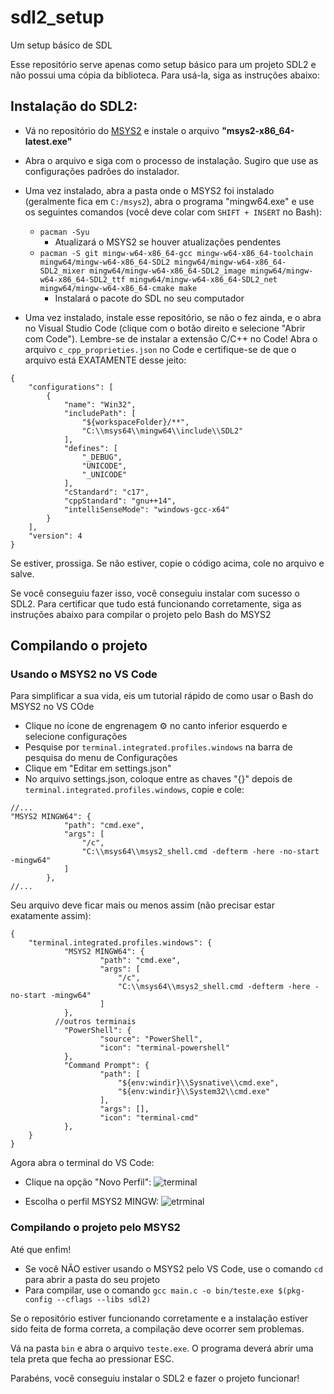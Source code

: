 # sdl2_setup
Um setup básico de SDL

Esse repositório serve apenas como setup básico para um projeto SDL2 e não possui uma cópia da biblioteca. Para usá-la, siga as instruções abaixo:

## Instalação do SDL2:

- Vá no repositório do [MSYS2](https://github.com/msys2/msys2-installer/releases/tag/nightly-x86_64) e instale o arquivo **"msys2-x86_64-latest.exe"**

- Abra o arquivo e siga com o processo de instalação. Sugiro que use as configurações padrões do instalador.

- Uma vez instalado, abra a pasta onde o MSYS2 foi instalado (geralmente fica em ```C:/msys2```), abra o programa "mingw64.exe" e use os seguintes comandos (você deve colar com ```SHIFT + INSERT``` no Bash):
  - ```pacman -Syu```
    - Atualizará o MSYS2 se houver atualizações pendentes
  - ```pacman -S git mingw-w64-x86_64-gcc mingw-w64-x86_64-toolchain mingw64/mingw-w64-x86_64-SDL2 mingw64/mingw-w64-x86_64-SDL2_mixer mingw64/mingw-w64-x86_64-SDL2_image mingw64/mingw-w64-x86_64-SDL2_ttf mingw64/mingw-w64-x86_64-SDL2_net mingw64/mingw-w64-x86_64-cmake make```
    - Instalará o pacote do SDL no seu computador

- Uma vez instalado, instale esse repositório, se não o fez ainda, e o abra no Visual Studio Code (clique com o botão direito e selecione "Abrir com Code"). Lembre-se de instalar a extensão C/C++ no Code! Abra o arquivo ```c_cpp_proprieties.json``` no Code e certifique-se de que o arquivo está EXATAMENTE desse jeito:
```
{
    "configurations": [
        {
            "name": "Win32",
            "includePath": [
                "${workspaceFolder}/**",
                "C:\\msys64\\mingw64\\include\\SDL2"
            ],
            "defines": [
                "_DEBUG",
                "UNICODE",
                "_UNICODE"
            ],
            "cStandard": "c17",
            "cppStandard": "gnu++14",
            "intelliSenseMode": "windows-gcc-x64"
        }
    ],
    "version": 4
}
```
Se estiver, prossiga. Se não estiver, copie o código acima, cole no arquivo e salve.

Se você conseguiu fazer isso, você conseguiu instalar com sucesso o SDL2. Para certificar que tudo está funcionando corretamente, siga as instruções abaixo para compilar o projeto pelo Bash do MSYS2

## Compilando o projeto

### Usando o MSYS2 no VS Code

Para simplificar a sua vida, eis um tutorial rápido de como usar o Bash do MSYS2 no VS COde

- Clique no ícone de engrenagem :gear: no canto inferior esquerdo e selecione configurações
- Pesquise por ```terminal.integrated.profiles.windows``` na barra de pesquisa do menu de Configurações
- Clique em "Editar em settings.json"
- No arquivo settings.json, coloque entre as chaves "{}" depois de ```terminal.integrated.profiles.windows```, copie e cole:
```
//...
"MSYS2 MINGW64": {
            "path": "cmd.exe",
            "args": [
                "/c",
                "C:\\msys64\\msys2_shell.cmd -defterm -here -no-start -mingw64"
            ]
        },
//...
```

Seu arquivo deve ficar mais ou menos assim (não precisar estar exatamente assim):
```
{
	"terminal.integrated.profiles.windows": {
        	"MSYS2 MINGW64": {
            		"path": "cmd.exe",
            		"args": [
                		"/c",
                		"C:\\msys64\\msys2_shell.cmd -defterm -here -no-start -mingw64"
            		]
        	},
          //outros terminais
        	"PowerShell": {
            		"source": "PowerShell",
            		"icon": "terminal-powershell"
        	},
        	"Command Prompt": {
            		"path": [
                		"${env:windir}\\Sysnative\\cmd.exe",
                		"${env:windir}\\System32\\cmd.exe"
            		],
            		"args": [],
            		"icon": "terminal-cmd"
        	},
	}
}
```
Agora abra o terminal do VS Code:

- Clique na opção "Novo Perfil":
![terminal](https://github.com/pedrosifreitas/sdl2_setup/assets/125893015/3f3d3e19-39bc-4c3e-b7ec-c3a01a0f66c0)

- Escolha o perfil MSYS2 MINGW:
![etrminal](https://github.com/pedrosifreitas/sdl2_setup/assets/125893015/0b40f988-37a2-442c-bc05-0871251d30f9)


### Compilando o projeto pelo MSYS2
Até que enfim!

- Se você NÃO estiver usando o MSYS2 pelo VS Code, use o comando ```cd``` para abrir a pasta do seu projeto
- Para compilar, use o comando ```gcc main.c -o bin/teste.exe $(pkg-config --cflags --libs sdl2)```

Se o repositório estiver funcionando corretamente e a instalação estiver sido feita de forma correta, a compilação deve ocorrer sem problemas.

Vá na pasta ```bin``` e abra o arquivo ```teste.exe```. O programa deverá abrir uma tela preta que fecha ao pressionar ESC.

Parabéns, você conseguiu instalar o SDL2 e fazer o projeto funcionar!
